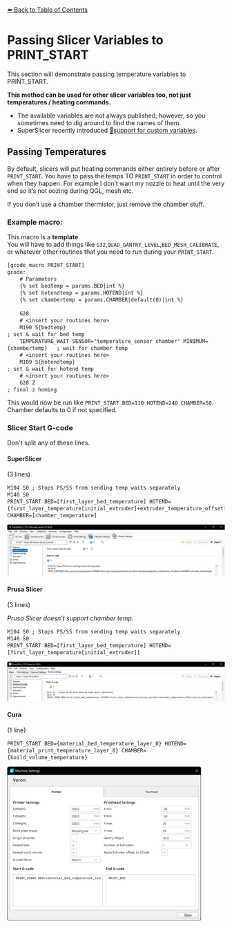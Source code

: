 [:arrow_left: Back to Table of Contents](/README.md)
# Passing Slicer Variables to PRINT_START

This section will demonstrate passing temperature variables to PRINT_START.

**This method can be used for other slicer variables too, not just temperatures / heating commands.**
- The available variables are not always published, however, so you sometimes need to dig around to find the names of them.
- SuperSlicer recently introduced [:page_facing_up:support for custom variables](https://github.com/supermerill/SuperSlicer/releases/tag/2.3.57.5).


## Passing Temperatures

By default, slicers will put heating commands either entirely before or after `PRINT_START`. You have to pass the temps TO `PRINT_START` in order to control when they happen. 
For example I don’t want my nozzle to heat until the very end so it’s not oozing during QGL, mesh etc.

If you don’t use a chamber thermistor, just remove the chamber stuff. 

### Example macro:

This macro is a **template**. \
You will have to add things like `G32`,`QUAD_GANTRY_LEVEL`,`BED_MESH_CALIBRATE`, or whatever other routines that you need to run during your `PRINT_START`.

```
[gcode_macro PRINT_START]
gcode:        
    # Parameters
    {% set bedtemp = params.BED|int %}
    {% set hotendtemp = params.HOTEND|int %}
    {% set chambertemp = params.CHAMBER|default(0)|int %}
    
    G28
    # <insert your routines here>
    M190 S{bedtemp}                                                              ; set & wait for bed temp
    TEMPERATURE_WAIT SENSOR="temperature_sensor chamber" MINIMUM={chambertemp}   ; wait for chamber temp
    # <insert your routines here>
    M109 S{hotendtemp}                                                           ; set & wait for hotend temp
    # <insert your routines here>
    G28 Z                                                                        ; final z homing
```

This would now be run like `PRINT_START BED=110 HOTEND=240 CHAMBER=50`. 
Chamber defaults to 0 if not specified.
### Slicer Start G-code

Don't split any of these lines.
#### SuperSlicer
(3 lines)
 ```    
M104 S0 ; Stops PS/SS from sending temp waits separately
M140 S0
PRINT_START BED=[first_layer_bed_temperature] HOTEND={first_layer_temperature[initial_extruder]+extruder_temperature_offset[initial_extruder]} CHAMBER=[chamber_temperature]
```
![](/images/PassingVariables-SS.png) 

#### Prusa Slicer 
(3 lines)

*Prusa Slicer doesn’t support chamber temp.*
    
```
M104 S0 ; Stops PS/SS from sending temp waits separately
M140 S0
PRINT_START BED=[first_layer_bed_temperature] HOTEND=[first_layer_temperature[initial_extruder]]
```
![](/images/PassingVariables-PS.png) 

#### Cura
(1 line)
```
PRINT_START BED={material_bed_temperature_layer_0} HOTEND={material_print_temperature_layer_0} CHAMBER={build_volume_temperature}
```
![](/images/PassingVariables-Cura.png) 
